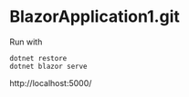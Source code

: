 # BlazorApplication1.git

Run with

```
dotnet restore
dotnet blazor serve
```

http://localhost:5000/
